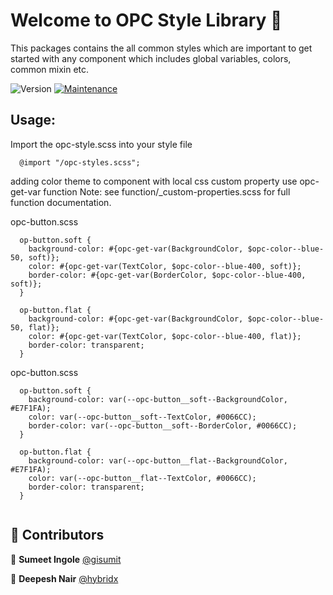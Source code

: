 # Welcome to OPC Style Library 👋

This packages contains the all common styles which are important to get
started with any component which includes global variables, colors, common mixin etc.

![Version](https://img.shields.io/badge/version-0.0.1-blue.svg?cacheSeconds=2592000)
[![Maintenance](https://img.shields.io/badge/Maintained%3F-yes-green.svg)](https://github.com/1-Platform/op-components/graphs/commit-activity)


## Usage:

Import the opc-style.scss into your style file 

```
  @import "/opc-styles.scss";

```

adding color theme to component with local css custom property use opc-get-var function
Note: see function/_custom-properties.scss for full function documentation.

opc-button.scss
```
  op-button.soft {
    background-color: #{opc-get-var(BackgroundColor, $opc-color--blue-50, soft)};
    color: #{opc-get-var(TextColor, $opc-color--blue-400, soft)};
    border-color: #{opc-get-var(BorderColor, $opc-color--blue-400, soft)};
  }

  op-button.flat {
    background-color: #{opc-get-var(BackgroundColor, $opc-color--blue-50, flat)};
    color: #{opc-get-var(TextColor, $opc-color--blue-400, flat)};
    border-color: transparent;
  }

```

opc-button.scss
```
  op-button.soft {
    background-color: var(--opc-button__soft--BackgroundColor, #E7F1FA);
    color: var(--opc-button__soft--TextColor, #0066CC);
    border-color: var(--opc-button__soft--BorderColor, #0066CC); 
  }

  op-button.flat {
    background-color: var(--opc-button__flat--BackgroundColor, #E7F1FA);
    color: var(--opc-button__flat--TextColor, #0066CC);
    border-color: transparent; 
  }
  
```

## 🤝 Contributors

👤 **Sumeet Ingole** [@gisumit](https://github.com/gisumit)

👤 **Deepesh Nair** [@hybridx](https://github.com/hybridx)

